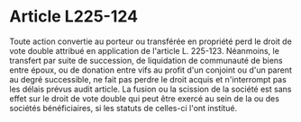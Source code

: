 # Article L225-124

Toute action convertie au porteur ou transférée en propriété perd le droit de vote double attribué en application de l'article L. 225-123. Néanmoins, le transfert par suite de succession, de liquidation de communauté de biens entre époux, ou de donation entre vifs au profit d'un conjoint ou d'un parent au degré successible, ne fait pas perdre le droit acquis et n'interrompt pas les délais prévus audit article.   La fusion ou la scission de la société est sans effet sur le droit de vote double qui peut être exercé au sein de la ou des sociétés bénéficiaires, si les statuts de celles-ci l'ont institué.